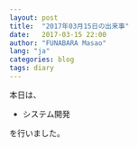 ```yaml
---
layout: post
title:  "2017年03月15日の出来事"
date:   2017-03-15 22:00
author: "FUNABARA Masao"
lang: "ja"
categories: blog
tags: diary
---
```


本日は、

* システム開発

を行いました。
